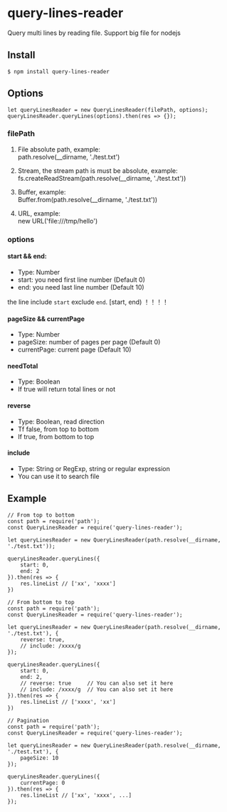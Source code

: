 # query-lines-reader
Query multi lines by reading file. Support big file for nodejs

## Install

```
$ npm install query-lines-reader
```


## Options

```
let queryLinesReader = new QueryLinesReader(filePath, options);
queryLinesReader.queryLines(options).then(res => {});

```
### filePath
1. File absolute path, example: <br>
path.resolve(__dirname, './test.txt')

2. Stream, the stream path is must be absolute, example: <br>
fs.createReadStream(path.resolve(__dirname, './test.txt'))

3. Buffer, example: <br>
Buffer.from(path.resolve(__dirname, './test.txt'))

4. URL, example: <br>
new URL('file:///tmp/hello')

### options
#### start && end:
* Type: Number<br>
* start: you need first line number (Default 0)<br>
* end: you need last line number (Default 10)<br>

the line include `start` exclude `end`.  [start, end) ！！！！

#### pageSize && currentPage
* Type: Number<br>
* pageSize: number of pages per page (Default 0)<br>
* currentPage: current page (Default 10)<br>

#### needTotal
* Type: Boolean<br>
* If true will return total lines or not<br>

#### reverse
* Type: Boolean, read direction<br>
* Tf false, from top to bottom<br>
* If true, from bottom to top<br>

#### include
* Type: String or RegExp, string or regular expression<br>
* You can use it to search file <br>


## Example

```
// From top to bottom
const path = require('path');
const QueryLinesReader = require('query-lines-reader');

let queryLinesReader = new QueryLinesReader(path.resolve(__dirname, './test.txt'));

queryLinesReader.queryLines({
    start: 0,
    end: 2
}).then(res => {
    res.lineList // ['xx', 'xxxx']
})

```

```
// From bottom to top
const path = require('path');
const QueryLinesReader = require('query-lines-reader');

let queryLinesReader = new QueryLinesReader(path.resolve(__dirname, './test.txt'), {
    reverse: true,
    // include: /xxxx/g
});

queryLinesReader.queryLines({
    start: 0,
    end: 2,
    // reverse: true     // You can also set it here
    // include: /xxxx/g  // You can also set it here
}).then(res => {
    res.lineList // ['xxxx', 'xx']
})

```

```
// Pagination
const path = require('path');
const QueryLinesReader = require('query-lines-reader');

let queryLinesReader = new QueryLinesReader(path.resolve(__dirname, './test.txt'), {
    pageSize: 10
});

queryLinesReader.queryLines({
    currentPage: 0
}).then(res => {
    res.lineList // ['xx', 'xxxx', ...]
});

```